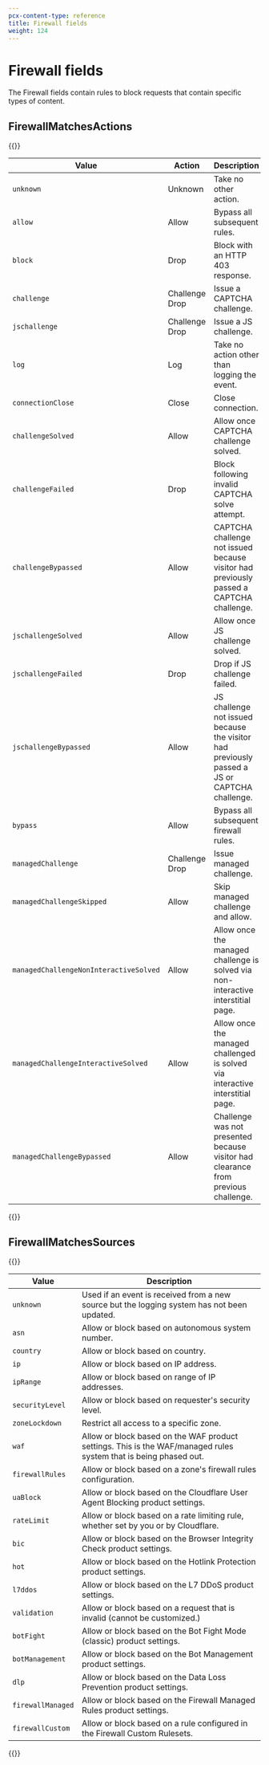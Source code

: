 ```yaml
---
pcx-content-type: reference
title: Firewall fields
weight: 124
---
```


# Firewall fields

The Firewall fields contain rules to block requests that contain specific types of content.

## FirewallMatchesActions

{{<table-wrap>}}

| Value                                  | Action         | Description                                                                                  |
| -------------------------------------- | -------------- | -------------------------------------------------------------------------------------------- |
| `unknown`                              | Unknown        | Take no other action.                                                                        |
| `allow`                                | Allow          | Bypass all subsequent rules.                                                                 |
| `block`                                | Drop           | Block with an HTTP 403 response.                                                             |
| `challenge`                            | Challenge Drop | Issue a CAPTCHA challenge.                                                                   |
| `jschallenge`                          | Challenge Drop | Issue a JS challenge.                                                                        |
| `log`                                  | Log            | Take no action other than logging the event.                                                 |
| `connectionClose`                      | Close          | Close connection.                                                                            |
| `challengeSolved`                      | Allow          | Allow once CAPTCHA challenge solved.                                                         |
| `challengeFailed`                      | Drop           | Block following invalid CAPTCHA solve attempt.                                               |
| `challengeBypassed`                    | Allow          | CAPTCHA challenge not issued because visitor had previously passed a CAPTCHA challenge.      |
| `jschallengeSolved`                    | Allow          | Allow once JS challenge solved.                                                              |
| `jschallengeFailed`                    | Drop           | Drop if JS challenge failed.                                                                 |
| `jschallengeBypassed`                  | Allow          | JS challenge not issued because the visitor had previously passed a JS or CAPTCHA challenge. |
| `bypass`                               | Allow          | Bypass all subsequent firewall rules.                                                        |
| `managedChallenge`                     | Challenge Drop | Issue managed challenge.                                                                     |
| `managedChallengeSkipped`              | Allow          | Skip managed challenge and allow.                                                            |
| `managedChallengeNonInteractiveSolved` | Allow          | Allow once the managed challenge is solved via non-interactive interstitial page.            |
| `managedChallengeInteractiveSolved`    | Allow          | Allow once the managed challenged is solved via interactive interstitial page.               |
| `managedChallengeBypassed`             | Allow          | Challenge was not presented because visitor had clearance from previous challenge.           |

{{</table-wrap>}}

## FirewallMatchesSources

{{<table-wrap>}}

| Value             | Description                                                                                                      |
| ----------------- | ---------------------------------------------------------------------------------------------------------------- |
| `unknown`         | Used if an event is received from a new source but the logging system has not been updated.                      |
| `asn`             | Allow or block based on autonomous system number.                                                                |
| `country`         | Allow or block based on country.                                                                                 |
| `ip`              | Allow or block based on IP address.                                                                              |
| `ipRange`         | Allow or block based on range of IP addresses.                                                                   |
| `securityLevel`   | Allow or block based on requester's security level.                                                              |
| `zoneLockdown`    | Restrict all access to a specific zone.                                                                          |
| `waf`             | Allow or block based on the WAF product settings. This is the WAF/managed rules system that is being phased out. |
| `firewallRules`   | Allow or block based on a zone's firewall rules configuration.                                                   |
| `uaBlock`         | Allow or block based on the Cloudflare User Agent Blocking product settings.                                     |
| `rateLimit`       | Allow or block based on a rate limiting rule, whether set by you or by Cloudflare.                               |
| `bic`             | Allow or block based on the Browser Integrity Check product settings.                                            |
| `hot`             | Allow or block based on the Hotlink Protection product settings.                                                 |
| `l7ddos`          | Allow or block based on the L7 DDoS product settings.                                                            |
| `validation`      | Allow or block based on a request that is invalid (cannot be customized.)                                        |
| `botFight`        | Allow or block based on the Bot Fight Mode (classic) product settings.                                           |
| `botManagement`   | Allow or block based on the Bot Management product settings.                                                     |
| `dlp`             | Allow or block based on the Data Loss Prevention product settings.                                               |
| `firewallManaged` | Allow or block based on the Firewall Managed Rules product settings.                                             |
| `firewallCustom`  | Allow or block based on a rule configured in the Firewall Custom Rulesets.                                       |

{{</table-wrap>}}
